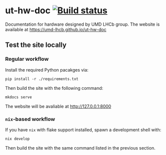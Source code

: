 # ut-hw-doc [![Build status](https://travis-ci.com/umd-lhcb/ut-hw-doc.svg?build)](https://travis-ci.com/umd-lhcb/ut-hw-doc)
Documentation for hardware designed by UMD LHCb group. The website is available
at https://umd-lhcb.github.io/ut-hw-doc


## Test the site locally

### Regular workflow
Install the required Python pacakges via:
```
pip install -r ./requirements.txt
```

Then build the site with the following command:
```
mkdocs serve
```

The website will be avaliable at http://127.0.0.1:8000

### `nix`-based workflow
If you have `nix` with flake support installed, spawn a development shell with:
```
nix develop
```

Then build the site with the same command listed in the previous section.
